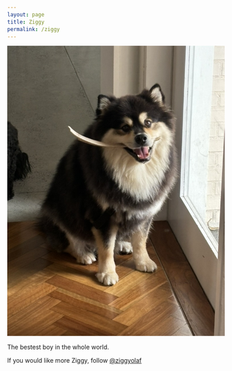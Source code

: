 ```yaml
---
layout: page
title: Ziggy
permalink: /ziggy
---
```

<img src="assets/ziggy.jpeg"/>

<p class= "caption">The bestest boy in the whole world.</p>

If you would like more Ziggy, follow [@ziggyolaf](https://www.instagram.com/ziggyolaf/)